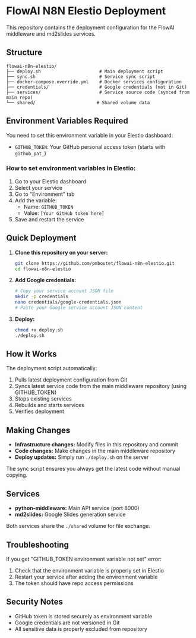 # FlowAI N8N Elestio Deployment

This repository contains the deployment configuration for the FlowAI middleware and md2slides services.

## Structure

```
flowai-n8n-elestio/
├── deploy.sh                      # Main deployment script
├── sync.sh                        # Service sync script
├── docker-compose.override.yml    # Docker services configuration
├── credentials/                   # Google credentials (not in Git)
├── services/                      # Service source code (synced from main repo)
└── shared/                       # Shared volume data
```

## Environment Variables Required

You need to set this environment variable in your Elestio dashboard:

- `GITHUB_TOKEN`: Your GitHub personal access token (starts with `github_pat_`)

### How to set environment variables in Elestio:

1. Go to your Elestio dashboard
2. Select your service
3. Go to "Environment" tab
4. Add the variable:
   - Name: `GITHUB_TOKEN`
   - Value: `[Your GitHub token here]`
5. Save and restart the service

## Quick Deployment

1. **Clone this repository on your server:**
   ```bash
   git clone https://github.com/pmboutet/flowai-n8n-elestio.git
   cd flowai-n8n-elestio
   ```

2. **Add Google credentials:**
   ```bash
   # Copy your service account JSON file
   mkdir -p credentials
   nano credentials/google-credentials.json
   # Paste your Google service account JSON content
   ```

3. **Deploy:**
   ```bash
   chmod +x deploy.sh
   ./deploy.sh
   ```

## How it Works

The deployment script automatically:
1. Pulls latest deployment configuration from Git
2. Syncs latest service code from the main middleware repository (using GITHUB_TOKEN)
3. Stops existing services
4. Rebuilds and starts services
5. Verifies deployment

## Making Changes

- **Infrastructure changes:** Modify files in this repository and commit
- **Code changes:** Make changes in the main middleware repository
- **Deploy updates:** Simply run `./deploy.sh` on the server

The sync script ensures you always get the latest code without manual copying.

## Services

- **python-middleware:** Main API service (port 8000)
- **md2slides:** Google Slides generation service

Both services share the `./shared` volume for file exchange.

## Troubleshooting

If you get "GITHUB_TOKEN environment variable not set" error:
1. Check that the environment variable is properly set in Elestio
2. Restart your service after adding the environment variable
3. The token should have repo access permissions

## Security Notes

- GitHub token is stored securely as environment variable
- Google credentials are not versioned in Git
- All sensitive data is properly excluded from repository